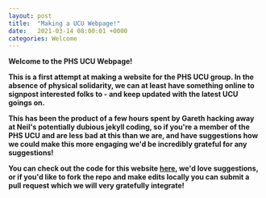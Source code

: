 ```yaml
---
layout: post
title:  "Making a UCU Webpage!"
date:   2021-03-14 08:00:01 +0000
categories: Welcome
---
```

<strong>Welcome to the PHS UCU Webpage!<strong>

This is a first attempt at making a website for the PHS UCU group. In the absence of physical solidarity, we can at least have something online to signpost interested folks to - and keep updated with the latest UCU goings on. 

This has been the product of a few hours spent by Gareth hacking away at Neil's potentially dubious jekyll coding, so if you're a member of the PHS UCU and are less bad at this than we are, and have suggestions how we could make this more engaging we'd be incredibly grateful for any suggestions!

You can check out the code for this website [here](www.github.com/zimbabwelsh/UCU_page), we'd love suggestions, or if you'd like to fork the repo and make edits locally you can submit a pull request which we will very gratefully integrate!
